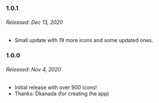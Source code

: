 ### 1.0.1
###### Released: Dec 13, 2020
* Small update with 19 more icons and some updated ones.


### 1.0.0
###### Released: Nov 4, 2020
* Initial release with over 900 icons!
* Thanks: Dkanada (for creating the app)
